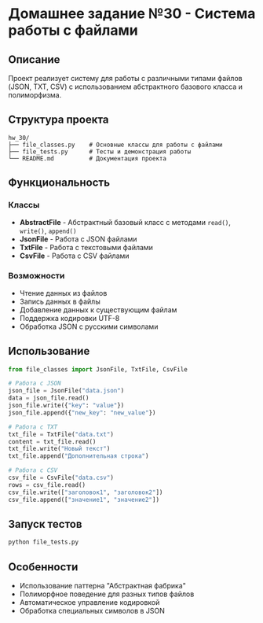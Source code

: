 # Домашнее задание №30 - Система работы с файлами

## Описание
Проект реализует систему для работы с различными типами файлов (JSON, TXT, CSV) с использованием абстрактного базового класса и полиморфизма.

## Структура проекта
```
hw_30/
├── file_classes.py    # Основные классы для работы с файлами
├── file_tests.py      # Тесты и демонстрация работы
└── README.md          # Документация проекта
```

## Функциональность

### Классы
- **AbstractFile** - Абстрактный базовый класс с методами `read()`, `write()`, `append()`
- **JsonFile** - Работа с JSON файлами
- **TxtFile** - Работа с текстовыми файлами
- **CsvFile** - Работа с CSV файлами

### Возможности
- Чтение данных из файлов
- Запись данных в файлы
- Добавление данных к существующим файлам
- Поддержка кодировки UTF-8
- Обработка JSON с русскими символами

## Использование

```python
from file_classes import JsonFile, TxtFile, CsvFile

# Работа с JSON
json_file = JsonFile("data.json")
data = json_file.read()
json_file.write({"key": "value"})
json_file.append({"new_key": "new_value"})

# Работа с TXT
txt_file = TxtFile("data.txt")
content = txt_file.read()
txt_file.write("Новый текст")
txt_file.append("Дополнительная строка")

# Работа с CSV
csv_file = CsvFile("data.csv")
rows = csv_file.read()
csv_file.write(["заголовок1", "заголовок2"])
csv_file.append(["значение1", "значение2"])
```

## Запуск тестов
```bash
python file_tests.py
```

## Особенности
- Использование паттерна "Абстрактная фабрика"
- Полиморфное поведение для разных типов файлов
- Автоматическое управление кодировкой
- Обработка специальных символов в JSON
